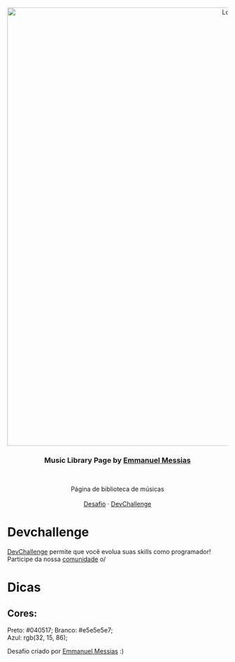 <br />
<p align="center">
    <img src="https://imgur.com/ipLHFFb.gif" alt="Logo" width="1000">

  <h3 align="center">Music Library Page by <a href="https://www.linkedin.com/in/emmanuel-messias-535621127/">Emmanuel Messias</a></h3>
 <br />
  <p align="center">
     Página de biblioteca de músicas
       <br/>
    <br/>
    <a href="https://github.com/mannoeu/landing-page-music">Desafio</a>
    ·
    <a href="https://www.devchallenge.com.br/">DevChallenge</a>
  </p>
</p>


# Devchallenge
<a href="https://devchallenge.now.sh/"> DevChallenge</a> permite que você evolua suas skills como programador! Participe da nossa <a href="https://discord.gg/yvYXhGj">comunidade</a> o/



# Dicas

## Cores:
Preto: #040517;
Branco: #e5e5e5e7;<br>
Azul: rgb(32, 15, 86);


Desafio criado por  <a href="https://www.linkedin.com/in/emmanuel-messias-535621127/">Emmanuel Messias</a> :)
